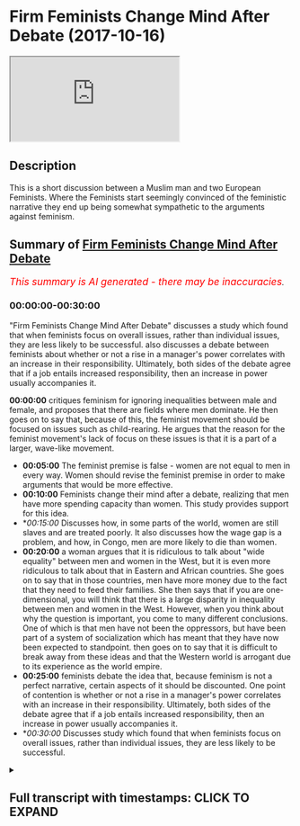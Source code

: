 # Firm Feminists Change Mind After Debate (2017-10-16)

<iframe loading='lazy' allow='autoplay' src='https://www.youtube.com/embed/Mmu0GgrKTnU'></iframe>

## Description

This is a short discussion between a Muslim man and two European Feminists. Where the Feminists start seemingly convinced of the feministic narrative they end up being somewhat sympathetic to the arguments against feminism.

## Summary of [Firm Feminists Change Mind After Debate](https://www.youtube.com/watch?v=Mmu0GgrKTnU)


*<span style="color:red; font-size:125%">This summary is AI generated - there may be inaccuracies</span>. [](/)*

### <a onclick="modifyYTiframeseektime('0')">00:00:00-00:30:00</a>

 "Firm Feminists Change Mind After Debate" discusses a study which found that when feminists focus on overall issues, rather than individual issues, they are less likely to be successful.  also discusses a debate between feminists about whether or not a rise in a manager's power correlates with an increase in their responsibility. Ultimately, both sides of the debate agree that if a job entails increased responsibility, then an increase in power usually accompanies it.

**<a onclick="modifyYTiframeseektime('0')">00:00:00</a>** critiques feminism for ignoring inequalities between male and female, and proposes that there are fields where men dominate. He then goes on to say that, because of this, the feminist movement should be focused on issues such as child-rearing. He argues that the reason for the feminist movement's lack of focus on these issues is that it is a part of a larger, wave-like movement.
* **<a onclick="modifyYTiframeseektime('300')">00:05:00</a>** The feminist premise is false - women are not equal to men in every way. Women should revise the feminist premise in order to make arguments that would be more effective.
* **<a onclick="modifyYTiframeseektime('600')">00:10:00</a>** Feminists change their mind after a debate, realizing that men have more spending capacity than women. This study provides support for this idea.
* **<a onclick="modifyYTiframeseektime('900')">00:15:00</a>* Discusses how, in some parts of the world, women are still slaves and are treated poorly. It also discusses how the wage gap is a problem, and how, in Congo, men are more likely to die than women.
* **<a onclick="modifyYTiframeseektime('1200')">00:20:00</a>** a woman argues that it is ridiculous to talk about "wide equality" between men and women in the West, but it is even more ridiculous to talk about that in Eastern and African countries. She goes on to say that in those countries, men have more money due to the fact that they need to feed their families. She then says that if you are one-dimensional, you will think that there is a large disparity in inequality between men and women in the West. However, when you think about why the question is important, you come to many different conclusions. One of which is that men have not been the oppressors, but have been part of a system of socialization which has meant that they have now been expected to standpoint.  then goes on to say that it is difficult to break away from these ideas and that the Western world is arrogant due to its experience as the world empire.
* **<a onclick="modifyYTiframeseektime('1500')">00:25:00</a>**  feminists debate the idea that, because feminism is not a perfect narrative, certain aspects of it should be discounted. One point of contention is whether or not a rise in a manager's power correlates with an increase in their responsibility. Ultimately, both sides of the debate agree that if a job entails increased responsibility, then an increase in power usually accompanies it.
* **<a onclick="modifyYTiframeseektime('1800')">00:30:00</a>* Discusses study which found that when feminists focus on overall issues, rather than individual issues, they are less likely to be successful.

<details><summary><h2>Full transcript with timestamps: CLICK TO EXPAND</h2></summary>

<a onclick="modifyYTiframeseektime('21')">0:00:21</a> simply because why the looks of it from  
<a onclick="modifyYTiframeseektime('24')">0:00:24</a> a new perspective not as interested in  
<a onclick="modifyYTiframeseektime('26')">0:00:26</a> debates why are we more interested a  
<a onclick="modifyYTiframeseektime('34')">0:00:34</a> makeup more interested in robots no  
<a onclick="modifyYTiframeseektime('44')">0:00:44</a> reason why I'm a moisture social  
<a onclick="modifyYTiframeseektime('50')">0:00:50</a> construction or is it something that it  
<a onclick="modifyYTiframeseektime('52')">0:00:52</a> partially is like some culture I think  
<a onclick="modifyYTiframeseektime('57')">0:00:57</a> in some cultures women don't have  
<a onclick="modifyYTiframeseektime('67')">0:01:07</a> don't know about cultures where they are  
<a onclick="modifyYTiframeseektime('70')">0:01:10</a> part of debates that I did partially  
<a onclick="modifyYTiframeseektime('74')">0:01:14</a> like their disinterest is partially the  
<a onclick="modifyYTiframeseektime('77')">0:01:17</a> fault of the society that they grew up  
<a onclick="modifyYTiframeseektime('99')">0:01:39</a> that's the case this is a natural  
<a onclick="modifyYTiframeseektime('102')">0:01:42</a> reflection of who wants to do like maybe  
<a onclick="modifyYTiframeseektime('111')">0:01:51</a> some people uncomfortable about certain  
<a onclick="modifyYTiframeseektime('115')">0:01:55</a> things due to the way that was society's  
<a onclick="modifyYTiframeseektime('117')">0:01:57</a> chocolate I think you know what the same  
<a onclick="modifyYTiframeseektime('125')">0:02:05</a> country  
<a onclick="modifyYTiframeseektime('130')">0:02:10</a> can I get something allow me to  
<a onclick="modifyYTiframeseektime('133')">0:02:13</a> speculate I mean I'm not really a as a  
<a onclick="modifyYTiframeseektime('144')">0:02:24</a> result of a feministic narrative which  
<a onclick="modifyYTiframeseektime('148')">0:02:28</a> were blood yeah so feminism is an  
<a onclick="modifyYTiframeseektime('153')">0:02:33</a> ideology which forces want to think  
<a onclick="modifyYTiframeseektime('155')">0:02:35</a> about lack of equality in every single  
<a onclick="modifyYTiframeseektime('158')">0:02:38</a> segment of society so here in speaker's  
<a onclick="modifyYTiframeseektime('161')">0:02:41</a> corner a place where there's no  
<a onclick="modifyYTiframeseektime('163')">0:02:43</a> discussion there's no disagreement that  
<a onclick="modifyYTiframeseektime('167')">0:02:47</a> there's equal opportunities yeah there's  
<a onclick="modifyYTiframeseektime('169')">0:02:49</a> no discrimination in terms of the  
<a onclick="modifyYTiframeseektime('171')">0:02:51</a> population here the demographically no  
<a onclick="modifyYTiframeseektime('174')">0:02:54</a> one is saying for there's no one can  
<a onclick="modifyYTiframeseektime('176')">0:02:56</a> argue that women are not allowed in or  
<a onclick="modifyYTiframeseektime('178')">0:02:58</a> that they're not allowed these  
<a onclick="modifyYTiframeseektime('179')">0:02:59</a> opportunities why even in a place like  
<a onclick="modifyYTiframeseektime('180')">0:03:00</a> this you communist it is not as much  
<a onclick="modifyYTiframeseektime('181')">0:03:01</a> women and there's the fault of this  
<a onclick="modifyYTiframeseektime('183')">0:03:03</a> person before that person I'm just  
<a onclick="modifyYTiframeseektime('185')">0:03:05</a> saying that this is where it becomes  
<a onclick="modifyYTiframeseektime('187')">0:03:07</a> ridiculous in my opinion why because the  
<a onclick="modifyYTiframeseektime('190')">0:03:10</a> feminists ignore it  
<a onclick="modifyYTiframeseektime('192')">0:03:12</a> well if I'm a second heretic when it  
<a onclick="modifyYTiframeseektime('194')">0:03:14</a> gets to this level of insinuating that  
<a onclick="modifyYTiframeseektime('197')">0:03:17</a> every every inequality between male and  
<a onclick="modifyYTiframeseektime('202')">0:03:22</a> female is a result of social pressure  
<a onclick="modifyYTiframeseektime('205')">0:03:25</a> resolve the institution or result of men  
<a onclick="modifyYTiframeseektime('209')">0:03:29</a> even with males for somehow maybe  
<a onclick="modifyYTiframeseektime('212')">0:03:32</a> they're doing something that you know  
<a onclick="modifyYTiframeseektime('214')">0:03:34</a> they're not allowing women to progress  
<a onclick="modifyYTiframeseektime('216')">0:03:36</a> when that happens it becomes fight  
<a onclick="modifyYTiframeseektime('218')">0:03:38</a> ridiculous so here I say sometimes we  
<a onclick="modifyYTiframeseektime('222')">0:03:42</a> have to this is my proposition there are  
<a onclick="modifyYTiframeseektime('225')">0:03:45</a> some fields  
<a onclick="modifyYTiframeseektime('227')">0:03:47</a> there are some fields in humans  
<a onclick="modifyYTiframeseektime('230')">0:03:50</a> economy yeah in any given society  
<a onclick="modifyYTiframeseektime('234')">0:03:54</a> whereby men dominates that profession I  
<a onclick="modifyYTiframeseektime('238')">0:03:58</a> was just reading on BBC that women  
<a onclick="modifyYTiframeseektime('240')">0:04:00</a> dominate Madhuri there's this guy he's a  
<a onclick="modifyYTiframeseektime('243')">0:04:03</a> BBC right now this guy he came in he  
<a onclick="modifyYTiframeseektime('247')">0:04:07</a> wanted to be a midwife yeah a midwife  
<a onclick="modifyYTiframeseektime('249')">0:04:09</a> was the guy who takes me you know care  
<a onclick="modifyYTiframeseektime('251')">0:04:11</a> of pregnant women and the delivery of  
<a onclick="modifyYTiframeseektime('253')">0:04:13</a> the baby and then afterwards yeah  
<a onclick="modifyYTiframeseektime('256')">0:04:16</a> women don't demand it and sometimes they  
<a onclick="modifyYTiframeseektime('259')">0:04:19</a> reject it so in other words the consumer  
<a onclick="modifyYTiframeseektime('262')">0:04:22</a> here which is a woman because only a  
<a onclick="modifyYTiframeseektime('264')">0:04:24</a> woman can be pregnant and give birth  
<a onclick="modifyYTiframeseektime('265')">0:04:25</a> they don't want this for the most part  
<a onclick="modifyYTiframeseektime('268')">0:04:28</a> they don't feel comfortable with this  
<a onclick="modifyYTiframeseektime('269')">0:04:29</a> yeah now the feminist movement has not  
<a onclick="modifyYTiframeseektime('272')">0:04:32</a> said anything about and not said well  
<a onclick="modifyYTiframeseektime('275')">0:04:35</a> done we want we want equality in  
<a onclick="modifyYTiframeseektime('277')">0:04:37</a> mid-missouri  
<a onclick="modifyYTiframeseektime('279')">0:04:39</a> that's not really their reason to be  
<a onclick="modifyYTiframeseektime('282')">0:04:42</a> there I mean the feminist part really  
<a onclick="modifyYTiframeseektime('284')">0:04:44</a> has the same  
<a onclick="modifyYTiframeseektime('287')">0:04:47</a> yeah about issues because they have like  
<a onclick="modifyYTiframeseektime('290')">0:04:50</a> a like a wave like it's the same thing  
<a onclick="modifyYTiframeseektime('293')">0:04:53</a> you cannot the connect movement to to  
<a onclick="modifyYTiframeseektime('296')">0:04:56</a> about the DVD child it's less to do with  
<a onclick="modifyYTiframeseektime('301')">0:05:01</a> intellectual equality and like as more  
<a onclick="modifyYTiframeseektime('304')">0:05:04</a> to do with biology and if a man was  
<a onclick="modifyYTiframeseektime('307')">0:05:07</a> having like a testicular examination he  
<a onclick="modifyYTiframeseektime('310')">0:05:10</a> would probably also want someone  
<a onclick="modifyYTiframeseektime('314')">0:05:14</a> now thank you very much that's that's  
<a onclick="modifyYTiframeseektime('316')">0:05:16</a> good I agree with that of academic like  
<a onclick="modifyYTiframeseektime('324')">0:05:24</a> intellect and that our intellect base  
<a onclick="modifyYTiframeseektime('326')">0:05:26</a> and just  
<a onclick="modifyYTiframeseektime('330')">0:05:30</a> yeah I did oh you mean I think you made  
<a onclick="modifyYTiframeseektime('332')">0:05:32</a> a really really good point yeah both of  
<a onclick="modifyYTiframeseektime('334')">0:05:34</a> you made really good points I agree with  
<a onclick="modifyYTiframeseektime('335')">0:05:35</a> your point Jeff what one the situation  
<a onclick="modifyYTiframeseektime('338')">0:05:38</a> is this  
<a onclick="modifyYTiframeseektime('341')">0:05:41</a> this firmness would actually argue that  
<a onclick="modifyYTiframeseektime('345')">0:05:45</a> there should be absolute equality  
<a onclick="modifyYTiframeseektime('347')">0:05:47</a> between men aware what absolute absolute  
<a onclick="modifyYTiframeseektime('350')">0:05:50</a> equality entails is literally every  
<a onclick="modifyYTiframeseektime('353')">0:05:53</a> social political and economic factor is  
<a onclick="modifyYTiframeseektime('357')">0:05:57</a> equalized to the nth degree so  
<a onclick="modifyYTiframeseektime('359')">0:05:59</a> everything is perfect I say no we should  
<a onclick="modifyYTiframeseektime('363')">0:06:03</a> potentially have a general equality yeah  
<a onclick="modifyYTiframeseektime('366')">0:06:06</a> well not an absolute equality because  
<a onclick="modifyYTiframeseektime('367')">0:06:07</a> when you start speaking about absolute  
<a onclick="modifyYTiframeseektime('369')">0:06:09</a> equality then these examples of males  
<a onclick="modifyYTiframeseektime('372')">0:06:12</a> wanting to be examined by another male  
<a onclick="modifyYTiframeseektime('374')">0:06:14</a> available particular cancer whatever may  
<a onclick="modifyYTiframeseektime('377')">0:06:17</a> be or woman wanting to be examined by  
<a onclick="modifyYTiframeseektime('379')">0:06:19</a> another woman when it comes to giving a  
<a onclick="modifyYTiframeseektime('381')">0:06:21</a> verse or in mid-missouri or whatever  
<a onclick="modifyYTiframeseektime('383')">0:06:23</a> those arguments can't be made but me and  
<a onclick="modifyYTiframeseektime('385')">0:06:25</a> you both can see you see the value in  
<a onclick="modifyYTiframeseektime('388')">0:06:28</a> those arguments in other words the  
<a onclick="modifyYTiframeseektime('389')">0:06:29</a> feminist premise is false  
<a onclick="modifyYTiframeseektime('393')">0:06:33</a> it's true that a lot of feminists argue  
<a onclick="modifyYTiframeseektime('395')">0:06:35</a> for absolutely polity back yes Nolan or  
<a onclick="modifyYTiframeseektime('398')">0:06:38</a> I think that's also like that used to be  
<a onclick="modifyYTiframeseektime('401')">0:06:41</a> more in the old like in the 70s that's  
<a onclick="modifyYTiframeseektime('404')">0:06:44</a> what they wanted but now something I  
<a onclick="modifyYTiframeseektime('409')">0:06:49</a> read recently a very simple is their  
<a onclick="modifyYTiframeseektime('410')">0:06:50</a> family's book by magazi I thought you  
<a onclick="modifyYTiframeseektime('415')">0:06:55</a> know a taffetta Ted Ted talk speech  
<a onclick="modifyYTiframeseektime('417')">0:06:57</a> right and it's for fourteen points of  
<a onclick="modifyYTiframeseektime('419')">0:06:59</a> Communist Manifesto some tonight  
<a onclick="modifyYTiframeseektime('422')">0:07:02</a> fifteen points or 14 I remember number  
<a onclick="modifyYTiframeseektime('426')">0:07:06</a> one point that she made was that you  
<a onclick="modifyYTiframeseektime('428')">0:07:08</a> matter equally no matter what that's  
<a onclick="modifyYTiframeseektime('430')">0:07:10</a> what she said no matter what no ifs no  
<a onclick="modifyYTiframeseektime('432')">0:07:12</a> buts so in other words the way I've  
<a onclick="modifyYTiframeseektime('435')">0:07:15</a> interpreted her first point and her  
<a onclick="modifyYTiframeseektime('437')">0:07:17</a> so-called terminus manifesto is to  
<a onclick="modifyYTiframeseektime('439')">0:07:19</a> suggest that there should be an absolute  
<a onclick="modifyYTiframeseektime('441')">0:07:21</a> equality now if we're in turn this is  
<a onclick="modifyYTiframeseektime('443')">0:07:23</a> not the seventies movement or the second  
<a onclick="modifyYTiframeseektime('445')">0:07:25</a> wave feminism this is you know three  
<a onclick="modifyYTiframeseektime('448')">0:07:28</a> first century feminism I'm saying that  
<a onclick="modifyYTiframeseektime('449')">0:07:29</a> if we want to make those arguments that  
<a onclick="modifyYTiframeseektime('452')">0:07:32</a> we've made today we should we should  
<a onclick="modifyYTiframeseektime('453')">0:07:33</a> actually say we need to revise the  
<a onclick="modifyYTiframeseektime('455')">0:07:35</a> feminist premise because every time now  
<a onclick="modifyYTiframeseektime('458')">0:07:38</a> we ask question do you have to go on our  
<a onclick="modifyYTiframeseektime('459')">0:07:39</a> feminist glasses and ask the question  
<a onclick="modifyYTiframeseektime('462')">0:07:42</a> before we do so one thing is that the  
<a onclick="modifyYTiframeseektime('464')">0:07:44</a> glasses have a have a skewed in other  
<a onclick="modifyYTiframeseektime('470')">0:07:50</a> words they skew your thinking to a  
<a onclick="modifyYTiframeseektime('472')">0:07:52</a> certain direction they magnify certain  
<a onclick="modifyYTiframeseektime('474')">0:07:54</a> things we should not be magnified and  
<a onclick="modifyYTiframeseektime('475')">0:07:55</a> they reduce sentence we should not be  
<a onclick="modifyYTiframeseektime('477')">0:07:57</a> reduced because this mug would my point  
<a onclick="modifyYTiframeseektime('480')">0:08:00</a> I think that you're saying that  
<a onclick="modifyYTiframeseektime('485')">0:08:05</a> because much of the feminist movement is  
<a onclick="modifyYTiframeseektime('488')">0:08:08</a> not really in the institutions somehow  
<a onclick="modifyYTiframeseektime('491')">0:08:11</a> they have entered the most the  
<a onclick="modifyYTiframeseektime('498')">0:08:18</a> high-class line mr. oh yeah  
<a onclick="modifyYTiframeseektime('500')">0:08:20</a> have allowed them to be like Dettol  
<a onclick="modifyYTiframeseektime('504')">0:08:24</a> really hot I mean you can't really talk  
<a onclick="modifyYTiframeseektime('507')">0:08:27</a> about the quality and and see what is  
<a onclick="modifyYTiframeseektime('512')">0:08:32</a> biologically linked to the women and  
<a onclick="modifyYTiframeseektime('515')">0:08:35</a> what is not and what is those opposed  
<a onclick="modifyYTiframeseektime('521')">0:08:41</a> down in America in the demographical  
<a onclick="modifyYTiframeseektime('523')">0:08:43</a> perspective were 85 percent of women  
<a onclick="modifyYTiframeseektime('526')">0:08:46</a> disassociated with the feminist movement  
<a onclick="modifyYTiframeseektime('528')">0:08:48</a> so from the demographic perspective I  
<a onclick="modifyYTiframeseektime('530')">0:08:50</a> don't think that people are feminists by  
<a onclick="modifyYTiframeseektime('532')">0:08:52</a> Lodge but the point of our institution  
<a onclick="modifyYTiframeseektime('534')">0:08:54</a> has definitely changed Semitism Kennedy  
<a onclick="modifyYTiframeseektime('539')">0:08:59</a> and Johnson right America they actually  
<a onclick="modifyYTiframeseektime('543')">0:09:03</a> put her law equality legislation 96 a  
<a onclick="modifyYTiframeseektime('546')">0:09:06</a> few nights until Joe Johnson drains it  
<a onclick="modifyYTiframeseektime('550')">0:09:10</a> was a range of legislation I was before  
<a onclick="modifyYTiframeseektime('551')">0:09:11</a> and continue to purport in this country  
<a onclick="modifyYTiframeseektime('553')">0:09:13</a> 1998 equality act another so these  
<a onclick="modifyYTiframeseektime('559')">0:09:19</a> things are influenced by the public  
<a onclick="modifyYTiframeseektime('561')">0:09:21</a> school who can say they're not and I  
<a onclick="modifyYTiframeseektime('563')">0:09:23</a> think that there is a reason for it to  
<a onclick="modifyYTiframeseektime('565')">0:09:25</a> be in place not saying it's a bad thing  
<a onclick="modifyYTiframeseektime('567')">0:09:27</a> actually that's a bad thing why I'm  
<a onclick="modifyYTiframeseektime('569')">0:09:29</a> saying is that when we start insisting  
<a onclick="modifyYTiframeseektime('571')">0:09:31</a> on equality on every big and small thing  
<a onclick="modifyYTiframeseektime('574')">0:09:34</a> we start to fall into problems when we  
<a onclick="modifyYTiframeseektime('577')">0:09:37</a> start going into the nuances on society  
<a onclick="modifyYTiframeseektime('579')">0:09:39</a> like things like memory you need to get  
<a onclick="modifyYTiframeseektime('585')">0:09:45</a> over the bigger issues first or like  
<a onclick="modifyYTiframeseektime('587')">0:09:47</a> equality of pay and things that are  
<a onclick="modifyYTiframeseektime('590')">0:09:50</a> still a huge problem before they will  
<a onclick="modifyYTiframeseektime('593')">0:09:53</a> pay the problem yes somehow you need to  
<a onclick="modifyYTiframeseektime('598')">0:09:58</a> give it up to the so where is the  
<a onclick="modifyYTiframeseektime('604')">0:10:04</a> quality of problem where is that problem  
<a onclick="modifyYTiframeseektime('606')">0:10:06</a> in America in Germany in Germany has  
<a onclick="modifyYTiframeseektime('608')">0:10:08</a> also on how ordinal all of you come to  
<a onclick="modifyYTiframeseektime('610')">0:10:10</a> that conclusion so I know America  
<a onclick="modifyYTiframeseektime('613')">0:10:13</a> actually forced a lot of companies in  
<a onclick="modifyYTiframeseektime('616')">0:10:16</a> Germany to start hiring more women into  
<a onclick="modifyYTiframeseektime('618')">0:10:18</a> CEO positions and it was not enforced  
<a onclick="modifyYTiframeseektime('622')">0:10:22</a> enough and so even by the end of the  
<a onclick="modifyYTiframeseektime('624')">0:10:24</a> year there were less women in the CEO  
<a onclick="modifyYTiframeseektime('626')">0:10:26</a> positions than there by law should have  
<a onclick="modifyYTiframeseektime('629')">0:10:29</a> been  
<a onclick="modifyYTiframeseektime('632')">0:10:32</a> well I want to tell you is that there's  
<a onclick="modifyYTiframeseektime('633')">0:10:33</a> an interesting book there's two books at  
<a onclick="modifyYTiframeseektime('636')">0:10:36</a> this guy's written which I actually  
<a onclick="modifyYTiframeseektime('637')">0:10:37</a> recommend him there is worried feral  
<a onclick="modifyYTiframeseektime('639')">0:10:39</a> warfare in something like this between  
<a onclick="modifyYTiframeseektime('642')">0:10:42</a> the elves and  
<a onclick="modifyYTiframeseektime('643')">0:10:43</a> he wrote one book called the myth of  
<a onclick="modifyYTiframeseektime('645')">0:10:45</a> male power and he wrote another book  
<a onclick="modifyYTiframeseektime('647')">0:10:47</a> about pain but he was really very strong  
<a onclick="modifyYTiframeseektime('652')">0:10:52</a> in his analysis I believe he was talking  
<a onclick="modifyYTiframeseektime('654')">0:10:54</a> about the American context but it's also  
<a onclick="modifyYTiframeseektime('655')">0:10:55</a> the Western context what he said is that  
<a onclick="modifyYTiframeseektime('658')">0:10:58</a> basically the wage the gender wage gap  
<a onclick="modifyYTiframeseektime('661')">0:11:01</a> because of his muscle you why he says  
<a onclick="modifyYTiframeseektime('663')">0:11:03</a> that he says that when we compare men  
<a onclick="modifyYTiframeseektime('665')">0:11:05</a> and women's pain we compare like for  
<a onclick="modifyYTiframeseektime('668')">0:11:08</a> like so for example we literally look in  
<a onclick="modifyYTiframeseektime('670')">0:11:10</a> every given sector  
<a onclick="modifyYTiframeseektime('677')">0:11:17</a> we look at every given sector for things  
<a onclick="modifyYTiframeseektime('680')">0:11:20</a> like we look at what an engineer woman  
<a onclick="modifyYTiframeseektime('684')">0:11:24</a> is making compared to an engineer man  
<a onclick="modifyYTiframeseektime('686')">0:11:26</a> what engineer what a doctor woman is  
<a onclick="modifyYTiframeseektime('688')">0:11:28</a> making professor was up to man is big  
<a onclick="modifyYTiframeseektime('690')">0:11:30</a> and we look at the means of those few  
<a onclick="modifyYTiframeseektime('692')">0:11:32</a> things for the man so what he says is  
<a onclick="modifyYTiframeseektime('700')">0:11:40</a> that though he says eleven reasons why  
<a onclick="modifyYTiframeseektime('703')">0:11:43</a> actually men don't make more than women  
<a onclick="modifyYTiframeseektime('706')">0:11:46</a> he says one of them is the fact that men  
<a onclick="modifyYTiframeseektime('707')">0:11:47</a> decide to continue in what occupation  
<a onclick="modifyYTiframeseektime('710')">0:11:50</a> whereas women take maternity leave in  
<a onclick="modifyYTiframeseektime('712')">0:11:52</a> other words the experience of a man is  
<a onclick="modifyYTiframeseektime('714')">0:11:54</a> more than the experience of a woman  
<a onclick="modifyYTiframeseektime('715')">0:11:55</a> where the analysis is fair is diffic a  
<a onclick="modifyYTiframeseektime('718')">0:11:58</a> shoes and experience are the same for  
<a onclick="modifyYTiframeseektime('720')">0:12:00</a> example if I have the same  
<a onclick="modifyYTiframeseektime('722')">0:12:02</a> qualifications as you and I get a job  
<a onclick="modifyYTiframeseektime('725')">0:12:05</a> and you don't get a job I got the same  
<a onclick="modifyYTiframeseektime('727')">0:12:07</a> experiences use and that's a problem  
<a onclick="modifyYTiframeseektime('729')">0:12:09</a> that's one that's one thing the other  
<a onclick="modifyYTiframeseektime('731')">0:12:11</a> point is part-time and full-time  
<a onclick="modifyYTiframeseektime('732')">0:12:12</a> occupation to a woman choose to go on  
<a onclick="modifyYTiframeseektime('734')">0:12:14</a> part-time more often than men a third  
<a onclick="modifyYTiframeseektime('737')">0:12:17</a> thing is men decide to go to other  
<a onclick="modifyYTiframeseektime('739')">0:12:19</a> countries and other localities whereby  
<a onclick="modifyYTiframeseektime('741')">0:12:21</a> there's more traveling because for some  
<a onclick="modifyYTiframeseektime('743')">0:12:23</a> reason men generally like to travel more  
<a onclick="modifyYTiframeseektime('745')">0:12:25</a> for work for men like to do or men have  
<a onclick="modifyYTiframeseektime('749')">0:12:29</a> shown perspective to be able to work in  
<a onclick="modifyYTiframeseektime('753')">0:12:33</a> what they do survive  
<a onclick="modifyYTiframeseektime('754')">0:12:34</a> there's 11 of those I'm not going to go  
<a onclick="modifyYTiframeseektime('755')">0:12:35</a> through them but basically he goes and  
<a onclick="modifyYTiframeseektime('758')">0:12:38</a> in a lot of jobs you don't necessarily  
<a onclick="modifyYTiframeseektime('760')">0:12:40</a> enter a dangerous environment so like  
<a onclick="modifyYTiframeseektime('763')">0:12:43</a> for construction workers it's completely  
<a onclick="modifyYTiframeseektime('765')">0:12:45</a> understandable that you're a doctor like  
<a onclick="modifyYTiframeseektime('767')">0:12:47</a> you said yeah except it so we have to  
<a onclick="modifyYTiframeseektime('770')">0:12:50</a> also apply the other logic now an  
<a onclick="modifyYTiframeseektime('772')">0:12:52</a> interesting point to know is as follows  
<a onclick="modifyYTiframeseektime('774')">0:12:54</a> there's a difference and this is a  
<a onclick="modifyYTiframeseektime('775')">0:12:55</a> really powerful point that he made to  
<a onclick="modifyYTiframeseektime('777')">0:12:57</a> think about it he said there's a  
<a onclick="modifyYTiframeseektime('779')">0:12:59</a> difference between  
<a onclick="modifyYTiframeseektime('781')">0:13:01</a> next gross earnings and net spending  
<a onclick="modifyYTiframeseektime('785')">0:13:05</a> capacity okay now let me tell you what  
<a onclick="modifyYTiframeseektime('788')">0:13:08</a> we mean in most countries and most  
<a onclick="modifyYTiframeseektime('790')">0:13:10</a> civilizations and especially now even in  
<a onclick="modifyYTiframeseektime('792')">0:13:12</a> the West even in the West the second  
<a onclick="modifyYTiframeseektime('795')">0:13:15</a> time this second wave feminist movement  
<a onclick="modifyYTiframeseektime('798')">0:13:18</a> even after that we find that basically  
<a onclick="modifyYTiframeseektime('802')">0:13:22</a> men have to spend for their family  
<a onclick="modifyYTiframeseektime('805')">0:13:25</a> that's usually as a trend yeah they have  
<a onclick="modifyYTiframeseektime('807')">0:13:27</a> children they're more expected they're  
<a onclick="modifyYTiframeseektime('809')">0:13:29</a> socialized to do that now if that's the  
<a onclick="modifyYTiframeseektime('813')">0:13:33</a> case what what what Farrell was able to  
<a onclick="modifyYTiframeseektime('816')">0:13:36</a> show us and his endnotes of his book the  
<a onclick="modifyYTiframeseektime('818')">0:13:38</a> myth of her power is that when we  
<a onclick="modifyYTiframeseektime('820')">0:13:40</a> compare male and female male and female  
<a onclick="modifyYTiframeseektime('824')">0:13:44</a> spending power  
<a onclick="modifyYTiframeseektime('825')">0:13:45</a> we notice that male spending power from  
<a onclick="modifyYTiframeseektime('828')">0:13:48</a> he wrote his first book in 97 I think in  
<a onclick="modifyYTiframeseektime('831')">0:13:51</a> the second one available 2008 the same  
<a onclick="modifyYTiframeseektime('833')">0:13:53</a> book one or two editions and I think the  
<a onclick="modifyYTiframeseektime('836')">0:13:56</a> first edition you said that basically  
<a onclick="modifyYTiframeseektime('839')">0:13:59</a> woman made on average had an average  
<a onclick="modifyYTiframeseektime('842')">0:14:02</a> spending capacity of 10,000 dollars not  
<a onclick="modifyYTiframeseektime('845')">0:14:05</a> money that they make for money that they  
<a onclick="modifyYTiframeseektime('847')">0:14:07</a> can spend a year banning men made 10,000  
<a onclick="modifyYTiframeseektime('851')">0:14:11</a> women made 14,000 in other words woman  
<a onclick="modifyYTiframeseektime('854')">0:14:14</a> have women have more net spending  
<a onclick="modifyYTiframeseektime('857')">0:14:17</a> capacity than men according to this  
<a onclick="modifyYTiframeseektime('859')">0:14:19</a> study that his purport therefore we have  
<a onclick="modifyYTiframeseektime('863')">0:14:23</a> to be holistic in our economic analysis  
<a onclick="modifyYTiframeseektime('865')">0:14:25</a> I think that really the people that push  
<a onclick="modifyYTiframeseektime('867')">0:14:27</a> forward this whole gender pay disparity  
<a onclick="modifyYTiframeseektime('871')">0:14:31</a> thing people who have a disfluency real  
<a onclick="modifyYTiframeseektime('875')">0:14:35</a> at rebuilding schools a hard time  
<a onclick="modifyYTiframeseektime('876')">0:14:36</a> understanding economics  
<a onclick="modifyYTiframeseektime('879')">0:14:39</a> but if you if you like look at the  
<a onclick="modifyYTiframeseektime('882')">0:14:42</a> spending again on another level women  
<a onclick="modifyYTiframeseektime('884')">0:14:44</a> buying must've food for the household  
<a onclick="modifyYTiframeseektime('886')">0:14:46</a> because they're expected to be cooks and  
<a onclick="modifyYTiframeseektime('889')">0:14:49</a> things like that or they have we say  
<a onclick="modifyYTiframeseektime('897')">0:14:57</a> that men have been in most cultures in  
<a onclick="modifyYTiframeseektime('899')">0:14:59</a> societies have been socialized feeling  
<a onclick="modifyYTiframeseektime('902')">0:15:02</a> that they have to pay for the more and  
<a onclick="modifyYTiframeseektime('905')">0:15:05</a> more women are also contributing to the  
<a onclick="modifyYTiframeseektime('907')">0:15:07</a> household yeah I'm saying that's not  
<a onclick="modifyYTiframeseektime('909')">0:15:09</a> happening definitely the Western world  
<a onclick="modifyYTiframeseektime('910')">0:15:10</a> has somebody now when we go east that's  
<a onclick="modifyYTiframeseektime('913')">0:15:13</a> happening less and less and this is  
<a onclick="modifyYTiframeseektime('914')">0:15:14</a> where the problem is I love people say  
<a onclick="modifyYTiframeseektime('916')">0:15:16</a> that well look at the other parts of the  
<a onclick="modifyYTiframeseektime('918')">0:15:18</a> world ok Africa look at Asia China  
<a onclick="modifyYTiframeseektime('920')">0:15:20</a> places  
<a onclick="modifyYTiframeseektime('939')">0:15:39</a> so yeah point to you know and most of us  
<a onclick="modifyYTiframeseektime('943')">0:15:43</a> wanna make this point and most of the  
<a onclick="modifyYTiframeseektime('945')">0:15:45</a> permanent analyses that I've come across  
<a onclick="modifyYTiframeseektime('947')">0:15:47</a> I've always seen them and this is what  
<a onclick="modifyYTiframeseektime('949')">0:15:49</a> similar what others have said devotee  
<a onclick="modifyYTiframeseektime('952')">0:15:52</a> Baba Covenant will report  
<a onclick="modifyYTiframeseektime('957')">0:15:57</a> feminine mystique and all of these books  
<a onclick="modifyYTiframeseektime('959')">0:15:59</a> which are the seminal works talking  
<a onclick="modifyYTiframeseektime('961')">0:16:01</a> about Mike no line of books or radical  
<a onclick="modifyYTiframeseektime('965')">0:16:05</a> books about mainstream feminist book the  
<a onclick="modifyYTiframeseektime('968')">0:16:08</a> boy  
<a onclick="modifyYTiframeseektime('968')">0:16:08</a> the majority of them which I've read  
<a onclick="modifyYTiframeseektime('970')">0:16:10</a> always make this comparison which makes  
<a onclick="modifyYTiframeseektime('972')">0:16:12</a> me quite angry actually you know what  
<a onclick="modifyYTiframeseektime('975')">0:16:15</a> comparison is the makes comparison  
<a onclick="modifyYTiframeseektime('977')">0:16:17</a> between these women and stay please  
<a onclick="modifyYTiframeseektime('979')">0:16:19</a> basic obscene effects Simone de Beauvoir  
<a onclick="modifyYTiframeseektime('982')">0:16:22</a> actually goes as far as talk about black  
<a onclick="modifyYTiframeseektime('984')">0:16:24</a> slave now why does that make the upset  
<a onclick="modifyYTiframeseektime('989')">0:16:29</a> because actually  
<a onclick="modifyYTiframeseektime('991')">0:16:31</a> the meeting and demoralizing clothes  
<a onclick="modifyYTiframeseektime('997')">0:16:37</a> black people they were forced and then  
<a onclick="modifyYTiframeseektime('1000')">0:16:40</a> they were whipped  
<a onclick="modifyYTiframeseektime('1001')">0:16:41</a> they were raped things that don't happen  
<a onclick="modifyYTiframeseektime('1003')">0:16:43</a> to women on a regular basis I'm sorry  
<a onclick="modifyYTiframeseektime('1006')">0:16:46</a> they just don't we're gonna don't get  
<a onclick="modifyYTiframeseektime('1007')">0:16:47</a> ripped either ways that black people  
<a onclick="modifyYTiframeseektime('1009')">0:16:49</a> were whipped don't get killed they don't  
<a onclick="modifyYTiframeseektime('1010')">0:16:50</a> get separated a family a child she's  
<a onclick="modifyYTiframeseektime('1021')">0:17:01</a> engaged a marriage  
<a onclick="modifyYTiframeseektime('1022')">0:17:02</a> I wonder what find a way if you look at  
<a onclick="modifyYTiframeseektime('1024')">0:17:04</a> one of my interviews online in French  
<a onclick="modifyYTiframeseektime('1026')">0:17:06</a> much translated into English yeah that  
<a onclick="modifyYTiframeseektime('1028')">0:17:08</a> interview she says that she's against  
<a onclick="modifyYTiframeseektime('1032')">0:17:12</a> Mary she was never married before she's  
<a onclick="modifyYTiframeseektime('1034')">0:17:14</a> actually she believes that she's got a  
<a onclick="modifyYTiframeseektime('1035')">0:17:15</a> chapter in a book for marriage she talks  
<a onclick="modifyYTiframeseektime('1038')">0:17:18</a> about how marriage is an impressive  
<a onclick="modifyYTiframeseektime('1039')">0:17:19</a> institution and she's never been married  
<a onclick="modifyYTiframeseektime('1042')">0:17:22</a> and she feels this liberating to never  
<a onclick="modifyYTiframeseektime('1044')">0:17:24</a> get married like this women continue to  
<a onclick="modifyYTiframeseektime('1046')">0:17:26</a> get anyway one thing is this  
<a onclick="modifyYTiframeseektime('1051')">0:17:31</a> not only is it demoralizing but if there  
<a onclick="modifyYTiframeseektime('1053')">0:17:33</a> was going to be any kind of analysis  
<a onclick="modifyYTiframeseektime('1055')">0:17:35</a> between slave and someone in the  
<a onclick="modifyYTiframeseektime('1059')">0:17:39</a> household that would have to be the man  
<a onclick="modifyYTiframeseektime('1060')">0:17:40</a> especially in the eastern world let me  
<a onclick="modifyYTiframeseektime('1062')">0:17:42</a> explain myself  
<a onclick="modifyYTiframeseektime('1062')">0:17:42</a> let me explain so we're talking about  
<a onclick="modifyYTiframeseektime('1064')">0:17:44</a> muscle if you will if we now transport  
<a onclick="modifyYTiframeseektime('1069')">0:17:49</a> ourselves when London speakers corner we  
<a onclick="modifyYTiframeseektime('1072')">0:17:52</a> go into a transportation machine or go  
<a onclick="modifyYTiframeseektime('1074')">0:17:54</a> to a plane and we're going to go - I  
<a onclick="modifyYTiframeseektime('1076')">0:17:56</a> don't know Kenya one of the African  
<a onclick="modifyYTiframeseektime('1079')">0:17:59</a> country swaps are in African countries  
<a onclick="modifyYTiframeseektime('1080')">0:18:00</a> Kenya let's go somewhere deeper Zimbabwe  
<a onclick="modifyYTiframeseektime('1083')">0:18:03</a> yeah go to any of those countries you'll  
<a onclick="modifyYTiframeseektime('1087')">0:18:07</a> find small Congo Congo is a good example  
<a onclick="modifyYTiframeseektime('1089')">0:18:09</a> yeah especially in some areas  
<a onclick="modifyYTiframeseektime('1092')">0:18:12</a> go to Congo you'll find smooth men small  
<a onclick="modifyYTiframeseektime('1095')">0:18:15</a> boys actually the age of seven years of  
<a onclick="modifyYTiframeseektime('1098')">0:18:18</a> tying the world of work where you know  
<a onclick="modifyYTiframeseektime('1100')">0:18:20</a> here that have you know yet three or  
<a onclick="modifyYTiframeseektime('1103')">0:18:23</a> something for those kids here in the  
<a onclick="modifyYTiframeseektime('1106')">0:18:26</a> Congo they have to start mining yeah  
<a onclick="modifyYTiframeseektime('1108')">0:18:28</a> those those kids that start mining at  
<a onclick="modifyYTiframeseektime('1112')">0:18:32</a> the age of seven and continue doing so  
<a onclick="modifyYTiframeseektime('1113')">0:18:33</a> until they're 47 we're in Congo I think  
<a onclick="modifyYTiframeseektime('1117')">0:18:37</a> their life expectancy is 50 or something  
<a onclick="modifyYTiframeseektime('1118')">0:18:38</a> one of the lowest in the world  
<a onclick="modifyYTiframeseektime('1122')">0:18:42</a> think about it to feed his family that  
<a onclick="modifyYTiframeseektime('1125')">0:18:45</a> person has to go to different villages  
<a onclick="modifyYTiframeseektime('1127')">0:18:47</a> and fetch different places I don't  
<a onclick="modifyYTiframeseektime('1129')">0:18:49</a> consider that bus depressing his wife  
<a onclick="modifyYTiframeseektime('1134')">0:18:54</a> that guy he is the slave owner and the  
<a onclick="modifyYTiframeseektime('1137')">0:18:57</a> woman in his house with this name I say  
<a onclick="modifyYTiframeseektime('1140')">0:19:00</a> if there's any slave is him they might  
<a onclick="modifyYTiframeseektime('1144')">0:19:04</a> have some privileges I mean what the  
<a onclick="modifyYTiframeseektime('1155')">0:19:15</a> David can receive always what Hyundai  
<a onclick="modifyYTiframeseektime('1158')">0:19:18</a> perspective there  
<a onclick="modifyYTiframeseektime('1159')">0:19:19</a> that women to be with them four hours a  
<a onclick="modifyYTiframeseektime('1164')">0:19:24</a> day or something yeah  
<a onclick="modifyYTiframeseektime('1165')">0:19:25</a> well 13 14 let's be perfect I mean sorry  
<a onclick="modifyYTiframeseektime('1167')">0:19:27</a> the but not on the field but what I'm  
<a onclick="modifyYTiframeseektime('1174')">0:19:34</a> saying is that's the pop yes you're  
<a onclick="modifyYTiframeseektime('1176')">0:19:36</a> right but let me be a double dad okay  
<a onclick="modifyYTiframeseektime('1178')">0:19:38</a> for a bit  
<a onclick="modifyYTiframeseektime('1178')">0:19:38</a> the older is working at the household  
<a onclick="modifyYTiframeseektime('1180')">0:19:40</a> she's safe with him he's a he's a higher  
<a onclick="modifyYTiframeseektime('1182')">0:19:42</a> risk of death he has a lower life  
<a onclick="modifyYTiframeseektime('1185')">0:19:45</a> expectancy he has a higher risk of  
<a onclick="modifyYTiframeseektime('1187')">0:19:47</a> getting diseases he has a higher risk of  
<a onclick="modifyYTiframeseektime('1189')">0:19:49</a> getting killed by one of the militias  
<a onclick="modifyYTiframeseektime('1191')">0:19:51</a> and in Congo the appellations so when  
<a onclick="modifyYTiframeseektime('1193')">0:19:53</a> they say and the news my friend the way  
<a onclick="modifyYTiframeseektime('1196')">0:19:56</a> the wage gap yeah look at the wage gap  
<a onclick="modifyYTiframeseektime('1199')">0:19:59</a> you have such a problem with you're born  
<a onclick="modifyYTiframeseektime('1200')">0:20:00</a> a woman  
<a onclick="modifyYTiframeseektime('1200')">0:20:00</a> it's ridiculous to talk about that in  
<a onclick="modifyYTiframeseektime('1202')">0:20:02</a> the West but it's even more ridiculous  
<a onclick="modifyYTiframeseektime('1204')">0:20:04</a> to talk about that in the east and in  
<a onclick="modifyYTiframeseektime('1205')">0:20:05</a> African countries why because in those  
<a onclick="modifyYTiframeseektime('1207')">0:20:07</a> countries men have more money by virtue  
<a onclick="modifyYTiframeseektime('1210')">0:20:10</a> of the fact that they need to to feed  
<a onclick="modifyYTiframeseektime('1212')">0:20:12</a> their families and they do that what  
<a onclick="modifyYTiframeseektime('1214')">0:20:14</a> have you looked at economic indicators  
<a onclick="modifyYTiframeseektime('1215')">0:20:15</a> and you listen to coming to speak on the  
<a onclick="modifyYTiframeseektime('1218')">0:20:18</a> face of it if you're one-dimensional  
<a onclick="modifyYTiframeseektime('1219')">0:20:19</a> you'll think wow what a disparity why  
<a onclick="modifyYTiframeseektime('1221')">0:20:21</a> call it wide equality we live in what  
<a onclick="modifyYTiframeseektime('1223')">0:20:23</a> your oppression we have but when you  
<a onclick="modifyYTiframeseektime('1225')">0:20:25</a> think about why the question why the  
<a onclick="modifyYTiframeseektime('1227')">0:20:27</a> all-important question wise we come to  
<a onclick="modifyYTiframeseektime('1229')">0:20:29</a> many different conclusions will show us  
<a onclick="modifyYTiframeseektime('1231')">0:20:31</a> like men have not being the oppressors  
<a onclick="modifyYTiframeseektime('1234')">0:20:34</a> and the gangsters under you know but  
<a onclick="modifyYTiframeseektime('1240')">0:20:40</a> they have been part of a system of  
<a onclick="modifyYTiframeseektime('1242')">0:20:42</a> socialization which meant that they have  
<a onclick="modifyYTiframeseektime('1244')">0:20:44</a> now been also expected  
<a onclick="modifyYTiframeseektime('1252')">0:20:52</a> standpoint  
<a onclick="modifyYTiframeseektime('1255')">0:20:55</a> it's hardly something I'm sorry by the  
<a onclick="modifyYTiframeseektime('1264')">0:21:04</a> way sometimes I start so can I get a big  
<a onclick="modifyYTiframeseektime('1266')">0:21:06</a> passion gonna say this  
<a onclick="modifyYTiframeseektime('1274')">0:21:14</a> I know it's difficult what about talking  
<a onclick="modifyYTiframeseektime('1277')">0:21:17</a> about let me tell you what  
<a onclick="modifyYTiframeseektime('1280')">0:21:20</a> it's difficult to break away from wait  
<a onclick="modifyYTiframeseektime('1284')">0:21:24</a> for a post enlightenment we could even  
<a onclick="modifyYTiframeseektime('1287')">0:21:27</a> call it let's be honest a post-colonial  
<a onclick="modifyYTiframeseektime('1288')">0:21:28</a> mentality  
<a onclick="modifyYTiframeseektime('1289')">0:21:29</a> what do I mean by that the ideas of the  
<a onclick="modifyYTiframeseektime('1292')">0:21:32</a> Western world are so ingrained into our  
<a onclick="modifyYTiframeseektime('1294')">0:21:34</a> psyche that when we want me to drop  
<a onclick="modifyYTiframeseektime('1297')">0:21:37</a> morality feminism racism this stuff some  
<a onclick="modifyYTiframeseektime('1303')">0:21:43</a> of it is completely right we'll  
<a onclick="modifyYTiframeseektime('1305')">0:21:45</a> completely against racism we don't we  
<a onclick="modifyYTiframeseektime('1307')">0:21:47</a> believe in a general equality between  
<a onclick="modifyYTiframeseektime('1308')">0:21:48</a> men a woman right but you have to start  
<a onclick="modifyYTiframeseektime('1311')">0:21:51</a> being more critical yeah I think I'll be  
<a onclick="modifyYTiframeseektime('1315')">0:21:55</a> honest with you the Western world is  
<a onclick="modifyYTiframeseektime('1316')">0:21:56</a> arrogant now why because after the Cold  
<a onclick="modifyYTiframeseektime('1320')">0:22:00</a> War and you know more about this after  
<a onclick="modifyYTiframeseektime('1327')">0:22:07</a> 91 listen tonight onwards yeah there's a  
<a onclick="modifyYTiframeseektime('1330')">0:22:10</a> superpower in the world there's a huge  
<a onclick="modifyYTiframeseektime('1333')">0:22:13</a> Avenue the American hegemony yeah that  
<a onclick="modifyYTiframeseektime('1336')">0:22:16</a> superpower has taken the ideas from the  
<a onclick="modifyYTiframeseektime('1339')">0:22:19</a> arrival period and is now pumping them  
<a onclick="modifyYTiframeseektime('1341')">0:22:21</a> to the rest of the world  
<a onclick="modifyYTiframeseektime('1343')">0:22:23</a> that's almost I don't see why people  
<a onclick="modifyYTiframeseektime('1345')">0:22:25</a> should be arrogant about the fact that  
<a onclick="modifyYTiframeseektime('1347')">0:22:27</a> there's a super-powerful United America  
<a onclick="modifyYTiframeseektime('1348')">0:22:28</a> why if the history is the shortest lived  
<a onclick="modifyYTiframeseektime('1352')">0:22:32</a> so far youngest super powers ever live  
<a onclick="modifyYTiframeseektime('1355')">0:22:35</a> empires that look at empires that have  
<a onclick="modifyYTiframeseektime('1358')">0:22:38</a> lived in the past look at for example  
<a onclick="modifyYTiframeseektime('1360')">0:22:40</a> the monkeys look at the Ottoman Empire  
<a onclick="modifyYTiframeseektime('1363')">0:22:43</a> for 1453 it's just another Empire 25  
<a onclick="modifyYTiframeseektime('1371')">0:22:51</a> years and now America thinks has got  
<a onclick="modifyYTiframeseektime('1373')">0:22:53</a> everything right and the West things has  
<a onclick="modifyYTiframeseektime('1375')">0:22:55</a> got everything right all of its ideas  
<a onclick="modifyYTiframeseektime('1377')">0:22:57</a> are the ultimate truth and all of the  
<a onclick="modifyYTiframeseektime('1379')">0:22:59</a> other ideas are not right what we have  
<a onclick="modifyYTiframeseektime('1383')">0:23:03</a> to do is we have to be more critical  
<a onclick="modifyYTiframeseektime('1384')">0:23:04</a> than that just because America is  
<a onclick="modifyYTiframeseektime('1385')">0:23:05</a> experiencing its turn as the world  
<a onclick="modifyYTiframeseektime('1388')">0:23:08</a> empire it doesn't mean to say that it's  
<a onclick="modifyYTiframeseektime('1390')">0:23:10</a> ideologies and the ideologies are far  
<a onclick="modifyYTiframeseektime('1392')">0:23:12</a> from it that much from it are the  
<a onclick="modifyYTiframeseektime('1395')">0:23:15</a> correct ideologies we have to think  
<a onclick="modifyYTiframeseektime('1396')">0:23:16</a> people in there  
<a onclick="modifyYTiframeseektime('1399')">0:23:19</a> I'm actually I guess some ideologist  
<a onclick="modifyYTiframeseektime('1401')">0:23:21</a> coming somebody else yeah but I think  
<a onclick="modifyYTiframeseektime('1404')">0:23:24</a> that actually you  
<a onclick="modifyYTiframeseektime('1407')">0:23:27</a> the feminist view you get to realize  
<a onclick="modifyYTiframeseektime('1410')">0:23:30</a> that there's no only one way of feminism  
<a onclick="modifyYTiframeseektime('1412')">0:23:32</a> yes liberal feminism there are lots of  
<a onclick="modifyYTiframeseektime('1417')">0:23:37</a> different  
<a onclick="modifyYTiframeseektime('1420')">0:23:40</a> I know talking about what we're talking  
<a onclick="modifyYTiframeseektime('1423')">0:23:43</a> about we're talking about  
<a onclick="modifyYTiframeseektime('1425')">0:23:45</a> I think that you're right about the  
<a onclick="modifyYTiframeseektime('1428')">0:23:48</a> things of a  
<a onclick="modifyYTiframeseektime('1430')">0:23:50</a> the men are the ones will usually go to  
<a onclick="modifyYTiframeseektime('1433')">0:23:53</a> the  
<a onclick="modifyYTiframeseektime('1435')">0:23:55</a> the most dangerous somehow some feminist  
<a onclick="modifyYTiframeseektime('1440')">0:24:00</a> movements they are trying to deal with  
<a onclick="modifyYTiframeseektime('1442')">0:24:02</a> that I mean to end with those  
<a onclick="modifyYTiframeseektime('1444')">0:24:04</a> relationships I know that the posterity  
<a onclick="modifyYTiframeseektime('1448')">0:24:08</a> what that was a to the planter Kate is  
<a onclick="modifyYTiframeseektime('1450')">0:24:10</a> not always beautiful but why is it that  
<a onclick="modifyYTiframeseektime('1460')">0:24:20</a> you're not I mean why is it that you're  
<a onclick="modifyYTiframeseektime('1463')">0:24:23</a> not comfortable talking about feminism  
<a onclick="modifyYTiframeseektime('1466')">0:24:26</a> if they are trying to end up with those  
<a onclick="modifyYTiframeseektime('1468')">0:24:28</a> relations I mean they are in the same  
<a onclick="modifyYTiframeseektime('1470')">0:24:30</a> comfortable joints I mean I like why  
<a onclick="modifyYTiframeseektime('1473')">0:24:33</a> don't you join the feminism  
<a onclick="modifyYTiframeseektime('1475')">0:24:35</a> in that way tell you why because I don't  
<a onclick="modifyYTiframeseektime('1478')">0:24:38</a> agree with the narrative women's rights  
<a onclick="modifyYTiframeseektime('1485')">0:24:45</a> I'm a hundred percent for that yeah I'll  
<a onclick="modifyYTiframeseektime('1488')">0:24:48</a> talk about that way what does like  
<a onclick="modifyYTiframeseektime('1490')">0:24:50</a> women's rights include for you  
<a onclick="modifyYTiframeseektime('1494')">0:24:54</a> feminism does not have the monopoly on  
<a onclick="modifyYTiframeseektime('1497')">0:24:57</a> who is right there is a panoply of  
<a onclick="modifyYTiframeseektime('1500')">0:25:00</a> different systems out there ideology is  
<a onclick="modifyYTiframeseektime('1502')">0:25:02</a> all of which you can't discount the  
<a onclick="modifyYTiframeseektime('1508')">0:25:08</a> fight for women's rights just because  
<a onclick="modifyYTiframeseektime('1511')">0:25:11</a> feminism it is a it isn't a perfect  
<a onclick="modifyYTiframeseektime('1514')">0:25:14</a> narrative and it has a lot of problems  
<a onclick="modifyYTiframeseektime('1516')">0:25:16</a> like you said like discounting men's  
<a onclick="modifyYTiframeseektime('1519')">0:25:19</a> rights in that whole debate as well and  
<a onclick="modifyYTiframeseektime('1523')">0:25:23</a> so yeah I'm not saying over ISM is wrong  
<a onclick="modifyYTiframeseektime('1525')">0:25:25</a> but I'm just saying that the parts I  
<a onclick="modifyYTiframeseektime('1527')">0:25:27</a> disagree with once you're in our van  
<a onclick="modifyYTiframeseektime('1530')">0:25:30</a> I've outlined them to see what I mean  
<a onclick="modifyYTiframeseektime('1532')">0:25:32</a> yes but that point that you made about  
<a onclick="modifyYTiframeseektime('1534')">0:25:34</a> patriarchy patriarchy because the thing  
<a onclick="modifyYTiframeseektime('1538')">0:25:38</a> is this  
<a onclick="modifyYTiframeseektime('1540')">0:25:40</a> if you don't go to the city here yeah  
<a onclick="modifyYTiframeseektime('1542')">0:25:42</a> he's lucky central ECM  
<a onclick="modifyYTiframeseektime('1546')">0:25:46</a> go we go to the sea we meet one of the  
<a onclick="modifyYTiframeseektime('1550')">0:25:50</a> corporate bosses who say to the cuckoo  
<a onclick="modifyYTiframeseektime('1553')">0:25:53</a> boss how many people are you managing  
<a onclick="modifyYTiframeseektime('1560')">0:26:00</a> how many people are you managing he says  
<a onclick="modifyYTiframeseektime('1564')">0:26:04</a> in 2008 I was my 2007 I was managing  
<a onclick="modifyYTiframeseektime('1568')">0:26:08</a> four people or three people now I'm  
<a onclick="modifyYTiframeseektime('1571')">0:26:11</a> managing eight people would you agree  
<a onclick="modifyYTiframeseektime('1573')">0:26:13</a> that that's an increase in that managers  
<a onclick="modifyYTiframeseektime('1575')">0:26:15</a> power  
<a onclick="modifyYTiframeseektime('1579')">0:26:19</a> would you say that now he's managing  
<a onclick="modifyYTiframeseektime('1580')">0:26:20</a> more people therefore his power has  
<a onclick="modifyYTiframeseektime('1582')">0:26:22</a> increased would you say though his power  
<a onclick="modifyYTiframeseektime('1583')">0:26:23</a> stayed the same  
<a onclick="modifyYTiframeseektime('1589')">0:26:29</a> I'm saying if you go to a if you go to  
<a onclick="modifyYTiframeseektime('1591')">0:26:31</a> them if you go to now a corporation yeah  
<a onclick="modifyYTiframeseektime('1595')">0:26:35</a> yes you go to one of the bosses there  
<a onclick="modifyYTiframeseektime('1599')">0:26:39</a> and you ask him how many people were you  
<a onclick="modifyYTiframeseektime('1601')">0:26:41</a> managing 2008 ours managing four people  
<a onclick="modifyYTiframeseektime('1607')">0:26:47</a> 17 I'm managing a people who do not  
<a onclick="modifyYTiframeseektime('1610')">0:26:50</a> release a therefore his influence has  
<a onclick="modifyYTiframeseektime('1613')">0:26:53</a> increased his powers company now if I  
<a onclick="modifyYTiframeseektime('1634')">0:27:14</a> say this woman has to changing 2008 from  
<a onclick="modifyYTiframeseektime('1640')">0:27:20</a> 2018  
<a onclick="modifyYTiframeseektime('1642')">0:27:22</a> she has six children  
<a onclick="modifyYTiframeseektime('1646')">0:27:26</a> I mean  
<a onclick="modifyYTiframeseektime('1651')">0:27:31</a> so you're saying no but you see why is  
<a onclick="modifyYTiframeseektime('1654')">0:27:34</a> there a difference well a manager can  
<a onclick="modifyYTiframeseektime('1662')">0:27:42</a> tell people his people what to do he  
<a onclick="modifyYTiframeseektime('1664')">0:27:44</a> doesn't have to train them who doesn't  
<a onclick="modifyYTiframeseektime('1666')">0:27:46</a> have to live other consulate children  
<a onclick="modifyYTiframeseektime('1667')">0:27:47</a> what to do yes but at the same time she  
<a onclick="modifyYTiframeseektime('1669')">0:27:49</a> has to make sure that all of their needs  
<a onclick="modifyYTiframeseektime('1671')">0:27:51</a> are satisfied about a job  
<a onclick="modifyYTiframeseektime('1673')">0:27:53</a> no she doesn't have to you just have to  
<a onclick="modifyYTiframeseektime('1675')">0:27:55</a> make sure that they stay fed and for  
<a onclick="modifyYTiframeseektime('1678')">0:27:58</a> them different roles and  
<a onclick="modifyYTiframeseektime('1681')">0:28:01</a> responsibilities are different yeah  
<a onclick="modifyYTiframeseektime('1682')">0:28:02</a> the nature of the job is different  
<a onclick="modifyYTiframeseektime('1684')">0:28:04</a> however the idea of responsibility has  
<a onclick="modifyYTiframeseektime('1687')">0:28:07</a> stayed the same  
<a onclick="modifyYTiframeseektime('1688')">0:28:08</a> we go now to an old person's home  
<a onclick="modifyYTiframeseektime('1690')">0:28:10</a> hopeful to ask the person who's working  
<a onclick="modifyYTiframeseektime('1693')">0:28:13</a> the manager how many old people are you  
<a onclick="modifyYTiframeseektime('1695')">0:28:15</a> looking after there's four people I have  
<a onclick="modifyYTiframeseektime('1698')">0:28:18</a> responsibilities or four people now it's  
<a onclick="modifyYTiframeseektime('1700')">0:28:20</a> increased in say eight people  
<a onclick="modifyYTiframeseektime('1701')">0:28:21</a> the same Keukenhof same thing this now  
<a onclick="modifyYTiframeseektime('1705')">0:28:25</a> you can bring in the same kinds of  
<a onclick="modifyYTiframeseektime('1707')">0:28:27</a> responsibilities the responsibilities  
<a onclick="modifyYTiframeseektime('1709')">0:28:29</a> relationships not  
<a onclick="modifyYTiframeseektime('1712')">0:28:32</a> somehow the workers feel that their it's  
<a onclick="modifyYTiframeseektime('1716')">0:28:36</a> their responsibility to to make this  
<a onclick="modifyYTiframeseektime('1719')">0:28:39</a> company grow up and the mother is the  
<a onclick="modifyYTiframeseektime('1723')">0:28:43</a> one who cares about that you grow up  
<a onclick="modifyYTiframeseektime('1725')">0:28:45</a> I mean the mother is it's the one who  
<a onclick="modifyYTiframeseektime('1741')">0:29:01</a> cares about the children and she is the  
<a onclick="modifyYTiframeseektime('1743')">0:29:03</a> one who tries to break them up in a big  
<a onclick="modifyYTiframeseektime('1746')">0:29:06</a> way and in the company are the workers  
<a onclick="modifyYTiframeseektime('1749')">0:29:09</a> who won the ones who won in the nature  
<a onclick="modifyYTiframeseektime('1754')">0:29:14</a> of work but I'm just saying to believe  
<a onclick="modifyYTiframeseektime('1757')">0:29:17</a> look if we should be by increasing  
<a onclick="modifyYTiframeseektime('1759')">0:29:19</a> increase and increase the responsibility  
<a onclick="modifyYTiframeseektime('1764')">0:29:24</a> usually means an increase in power  
<a onclick="modifyYTiframeseektime('1768')">0:29:28</a> yeah any piece responsibility usually  
<a onclick="modifyYTiframeseektime('1771')">0:29:31</a> means the increase of power or an  
<a onclick="modifyYTiframeseektime('1772')">0:29:32</a> increase in power usually means  
<a onclick="modifyYTiframeseektime('1774')">0:29:34</a> increased responsibility yes in most  
<a onclick="modifyYTiframeseektime('1779')">0:29:39</a> economic situations an increase in power  
<a onclick="modifyYTiframeseektime('1781')">0:29:41</a> it means entails and increase  
<a onclick="modifyYTiframeseektime('1784')">0:29:44</a> responsibility if give me any job in the  
<a onclick="modifyYTiframeseektime('1787')">0:29:47</a> world any job the president president  
<a onclick="modifyYTiframeseektime('1791')">0:29:51</a> okay now his responsibilities have  
<a onclick="modifyYTiframeseektime('1794')">0:29:54</a> become laws when it became president  
<a onclick="modifyYTiframeseektime('1796')">0:29:56</a> okay so what we're saying is the same  
<a onclick="modifyYTiframeseektime('1800')">0:30:00</a> prediction of mine the home the point is  
<a onclick="modifyYTiframeseektime('1802')">0:30:02</a> that this guys  
<a onclick="modifyYTiframeseektime('1816')">0:30:16</a> power dynamic between the damaja seeded  
<a onclick="modifyYTiframeseektime('1849')">0:30:49</a> [Music]  
<a onclick="modifyYTiframeseektime('1904')">0:31:44</a> [Music]  
<a onclick="modifyYTiframeseektime('1915')">0:31:55</a> now these are I'm not saying I disagree  
<a onclick="modifyYTiframeseektime('1919')">0:31:59</a> with all your points I agree with the  
<a onclick="modifyYTiframeseektime('1922')">0:32:02</a> general equality premise I'm saying is  
<a onclick="modifyYTiframeseektime('1924')">0:32:04</a> that when we think about things I mean  
<a onclick="modifyYTiframeseektime('1944')">0:32:24</a> there are studies that have like it's  
<a onclick="modifyYTiframeseektime('1947')">0:32:27</a> true that the feminist art of is like  
<a onclick="modifyYTiframeseektime('1951')">0:32:31</a> like it's just not a very spirit like  
<a onclick="modifyYTiframeseektime('1954')">0:32:34</a> they should look at the individual  
<a onclick="modifyYTiframeseektime('1956')">0:32:36</a> issues more than like the overall issues  
<a onclick="modifyYTiframeseektime('1959')">0:32:39</a> like just focus on like that it's not a  
<a onclick="modifyYTiframeseektime('1963')">0:32:43</a> feminist cause but it's like sitted like  
<a onclick="modifyYTiframeseektime('1966')">0:32:46</a> a pause for rights in general so there's  
<a onclick="modifyYTiframeseektime('1969')">0:32:49</a> a study where they sent an application  
<a onclick="modifyYTiframeseektime('1972')">0:32:52</a> to the same the only difference was the  
<a onclick="modifyYTiframeseektime('1978')">0:32:58</a> name called the ethnic minority isn't  
<a onclick="modifyYTiframeseektime('2005')">0:33:25</a> you know yeah I'm saying that people are  
<a onclick="modifyYTiframeseektime('2011')">0:33:31</a> if a woman was applying from as a  
<a onclick="modifyYTiframeseektime('2015')">0:33:35</a> midwife job a midwife she would program  
<a onclick="modifyYTiframeseektime('2018')">0:33:38</a> positive discrimination probably  
<a onclick="modifyYTiframeseektime('2021')">0:33:41</a> preferred  
<a onclick="modifyYTiframeseektime('2033')">0:33:53</a> [Music]  
<a onclick="modifyYTiframeseektime('2045')">0:34:05</a> which are stigmatized you guys yeah  
<a onclick="modifyYTiframeseektime('2070')">0:34:30</a> thank you  
</details>
